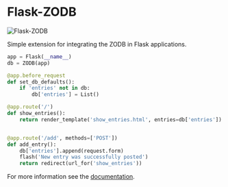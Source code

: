 Flask-ZODB
==========

![Flask-ZODB][logo]


Simple extension for integrating the ZODB in Flask applications.

```python
app = Flask(__name__)
db = ZODB(app)

@app.before_request
def set_db_defaults():
    if 'entries' not in db:
        db['entries'] = List()

@app.route('/')
def show_entries():
    return render_template('show_entries.html', entries=db['entries'])


@app.route('/add', methods=['POST'])
def add_entry():
    db['entries'].append(request.form)
    flash('New entry was successfully posted')
    return redirect(url_for('show_entries'))
```

For more information see the [documentation][docs].


[docs]: http://packages.python.org/Flask-ZODB/
[logo]: https://github.com/dag/flask-zodb/blob/master/docs/_static/flask-zodb.png
